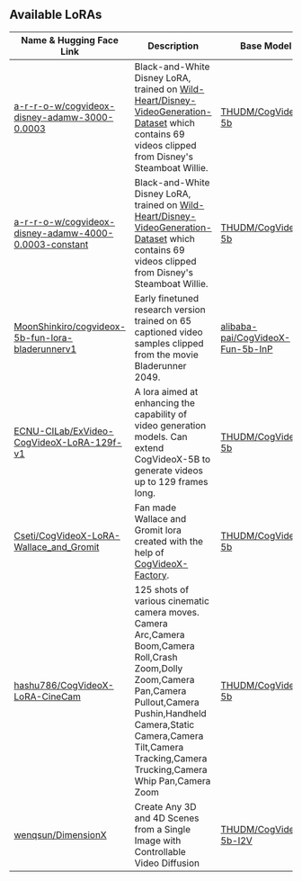 ## Available LoRAs

| Name & Hugging Face Link                                      | Description                 | Base Model           | Contributor       | Date Created        | Last Modified        | Date Added          |
|--------------------------------------------------------|-----------------------------|----------------------|-------------------|---------------------|---------------------|---------------------|
| [a-r-r-o-w/cogvideox-disney-adamw-3000-0.0003](https://huggingface.co/a-r-r-o-w/cogvideox-disney-adamw-3000-0.0003) | Black-and-White Disney LoRA, trained on [Wild-Heart/Disney-VideoGeneration-Dataset](https://huggingface.co/datasets/Wild-Heart/Disney-VideoGeneration-Dataset) which contains 69 videos clipped from Disney's Steamboat Willie. | [THUDM/CogVideoX-5b](https://huggingface.co/THUDM/CogVideoX-5b) | a-r-r-o-w | 2024-10-04 | 2024-10-10 | 2024-10-13 |
| [a-r-r-o-w/cogvideox-disney-adamw-4000-0.0003-constant](https://huggingface.co/a-r-r-o-w/cogvideox-disney-adamw-4000-0.0003-constant) | Black-and-White Disney LoRA, trained on [Wild-Heart/Disney-VideoGeneration-Dataset](https://huggingface.co/datasets/Wild-Heart/Disney-VideoGeneration-Dataset) which contains 69 videos clipped from Disney's Steamboat Willie. | [THUDM/CogVideoX-5b](https://huggingface.co/THUDM/CogVideoX-5b) | a-r-r-o-w | 2024-10-08 | 2024-10-10 | 2024-10-13 |
| [MoonShinkiro/cogvideox-5b-fun-lora-bladerunnerv1](https://huggingface.co/MoonShinkiro/cogvideox-5b-fun-lora-bladerunnerv1) | Early finetuned research version trained on 65 captioned video samples clipped from the movie Bladerunner 2049. | [alibaba-pai/CogVideoX-Fun-5b-InP](https://huggingface.co/alibaba-pai/CogVideoX-Fun-5b-InP) | MoonShinkiro | 2024-10-03 | 2024-10-04 | 2024-10-13 |
| [ECNU-CILab/ExVideo-CogVideoX-LoRA-129f-v1](https://huggingface.co/ECNU-CILab/ExVideo-CogVideoX-LoRA-129f-v1) | A lora aimed at enhancing the capability of video generation models. Can extend CogVideoX-5B to generate videos up to 129 frames long. | [THUDM/CogVideoX-5b](https://huggingface.co/THUDM/CogVideoX-5b) | ECNU-CILab | 2024-10-07 | 2024-10-10 | 2024-10-13 |
| [Cseti/CogVideoX-LoRA-Wallace_and_Gromit](https://huggingface.co/Cseti/CogVideoX-LoRA-Wallace_and_Gromit) | Fan made Wallace and Gromit lora created with the help of [CogVideoX-Factory](https://github.com/a-r-r-o-w/cogvideox-factory). | [THUDM/CogVideoX-5b](https://huggingface.co/THUDM/CogVideoX-5b) | Cseti | 2024-10-13 | 2024-10-13 | 2024-10-14 |
| [hashu786/CogVideoX-LoRA-CineCam](https://huggingface.co/hashu786/CogVideoX-LoRA-CineCam) | 125 shots of various cinematic camera moves. Camera Arc,Camera Boom,Camera Roll,Crash Zoom,Dolly Zoom,Camera Pan,Camera Pullout,Camera Pushin,Handheld Camera,Static Camera,Camera Tilt,Camera Tracking,Camera Trucking,Camera Whip Pan,Camera Zoom | [THUDM/CogVideoX-5b](https://huggingface.co/THUDM/CogVideoX-5b) | hashu786 | 2024-10-21 | 2024-10-21 | 2024-10-22 |
| [wenqsun/DimensionX](https://huggingface.co/wenqsun/DimensionX) | Create Any 3D and 4D Scenes from a Single Image with Controllable Video Diffusion | [THUDM/CogVideoX-5b-I2V](https://huggingface.co/THUDM/CogVideoX-5b-I2V) | wenqsun | 2024-11-11 | 2024-11-11 | 2024-11-12 |
